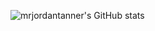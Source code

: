 ![mrjordantanner's GitHub stats](https://github-readme-stats.vercel.app/api?username=mrjordantanner&show_icons=true&theme=tokyonight)

